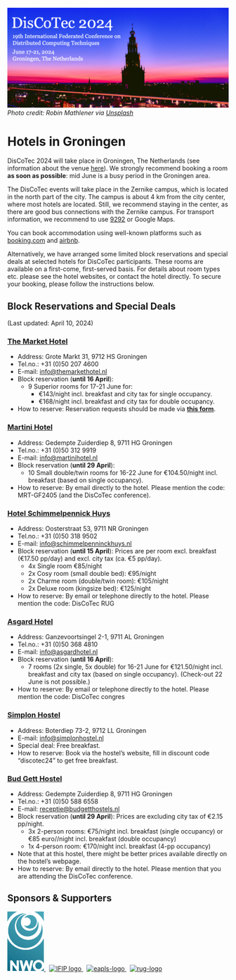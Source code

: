 [![](banner2024.v2.png)](.)
*Photo credit: Robin Mathlener via [Unsplash](https://unsplash.com/photos/black-concrete-building-during-night-time-3x-fuFPs-G0)* 

# Hotels in Groningen


DisCoTec 2024 will take place in Groningen, The Netherlands (see information about the venue [here](venue)).
We strongly recommend booking a room **as soon as possible**: mid June is a busy period in the Groningen area. 

The DisCoTec events will take place in the Zernike campus, which is located in the north part of the city. The campus is about 4 km from the city center, where most hotels are located. Still, we recommend staying in the center, as there are good bus connections with the Zernike campus. 
For transport information, we recommend to use [9292](https://9292.nl/en) or Google Maps.  

You can book accommodation using well-known platforms such as [booking.com](https://www.booking.com) and [airbnb](https://www.airbnb.com).
 
Alternatively, we have arranged some limited block reservations and special deals at selected hotels for DisCoTec participants. These rooms are available on a first-come, first-served basis. For details about room types etc. please see the hotel websites, or contact the hotel directly. To secure your booking, please follow the instructions below. 

## Block Reservations and Special Deals
(Last updated: April 10, 2024)

### [The Market Hotel](https://themarkethotel.com/) 
* Address: Grote Markt 31, 9712 HS Groningen
* Tel.no.: +31 (0)50 207 4600 
* E-mail: info@themarkethotel.nl
* Block reservation (**until 16 April**): 
  * 9 Superior rooms for 17-21 June for:
    * €143/night incl. breakfast and city tax for single occupancy.
    * €168/night incl. breakfast and city tax for double occupancy.
* How to reserve: Reservation requests should be made via [**this form**](https://forms.gle/EdwCLcDxRfN2S4jt5).


### [Martini Hotel](https://martinihotel.nl/?lang=en)
* Address: Gedempte Zuiderdiep 8, 9711 HG Groningen
* Tel.no.: +31 (0)50 312 9919
* E-mail: info@martinihotel.nl
* Block reservation (**until 29 April**): 
  * 10 Small double/twin rooms for 16-22 June for €104.50/night incl. breakfast (based on single occupancy).
* How to reserve:  By email directly to the hotel. Please mention the code: MRT-GF2405 (and the DisCoTec conference). 

### [Hotel Schimmelpennick Huys](https://www.charmehotels.eu/nl/hotels/groningen/)
* Address: Oosterstraat 53, 9711 NR Groningen
* Tel.no.: +31 (0)50 318 9502
* E-mail: info@schimmelpenninckhuys.nl
* Block reservation (**until 15 April**): Prices are per room excl. breakfast (€17.50 pp/day) and excl. city tax (ca. €5 pp/day).
  * 4x Single room  €85/night
  * 2x Cosy room (small double bed): €95/night
  * 2x Charme room (double/twin room):  €105/night
  * 2x Deluxe room (kingsize bed): €125/night
* How to reserve: By email or telephone directly to the hotel. Please mention the code: DisCoTec RUG

### [Asgard Hotel](https://www.asgardhotel.nl/en/)
* Address: Ganzevoortsingel 2-1, 9711 AL Groningen
* Tel.no.: +31 (0)50 368 4810
* E-mail: info@asgardhotel.nl
* Block reservation (**until 16 April**): 
  * 7 rooms (2x single, 5x double) for 16-21 June for €121.50/night incl. breakfast and city tax (based on single occupancy). (Check-out 22 June is not possible.)  
* How to reserve: By email or telephone directly to the hotel. Please mention the code: DisCoTec congres

### [Simplon Hostel](https://simplonhostel.nl/)
* Address: Boterdiep 73-2, 9712 LL Groningen
* E-mail: info@simplonhostel.nl
* Special deal: Free breakfast.
* How to reserve: Book via the hostel’s website, fill in discount code “discotec24” to get free breakfast.

### [Bud Gett Hostel](https://www.budgetthostels.nl)
* Address: Gedempte Zuiderdiep 8, 9711 HG Groningen
* Tel.no.: +31 (0)50 588 6558
* E-mail: receptie@budgetthostels.nl
* Block reservation (**until 29 April**):  Prices are excluding city tax of €2.15 pp/night.
  *  3x 2-person rooms: €75/night incl. breakfast (single occupancy) or €85 euro//night incl. breakfast (double occupancy)
  * 1x 4-person room: €170/night incl. breakfast (4-pp occupancy)
* Note that at this hostel, there might be better prices available directly on the hostel’s webpage.
* How to reserve: By email directly to the hotel. Please mention that you are attending the DisCoTec conference.


<!--
| Hotel| Location / Contact  | Instructions |
| :-: | :- | :- |
| [The Market Hotel](https://themarkethotel.com/) | Grote Markt 31  9712 HS Groningen +31(0)50-2074600 info@themarkethotel.nl | TBD | 
| [Martini Hotel](https://martinihotel.nl/?lang=en) | Gedempte Zuiderdiep 8  9711 HG Groningen+31 (0)50 312 99 19 info@martinihotel.nl | When contacting the hotel to book a room use the code: MRT-GF2405 |
| [Schimmelpennick Huys Hotel](https://www.charmehotels.eu/nl/hotels/groningen/) | Oosterstraat 53 9711 NR Groningen 050-3189502 sales@schimmelpenninckhuys.nl | When contacting the hotel to book a room please use the code: DisCoTec RUG |
| [Asgard Hotel](https://www.asgardhotel.nl/en/)| Ganzevoortsingel 2-1  9711 AL Groningen +31(0)503684810 info@asgardhotel.nl | When contacting the hotel to book a room please use the code: DisCoTec  |
| [Simplon Hostel](https://simplonhostel.nl/)| Boterdiep 73-2 9712 LL Groningen info@simplonhostel.nl | When contacting the hotel to book a room please use the code “discotec24” to add breakfast at no extra costs.  |
-->

## Sponsors & Supporters

<p float="left">
  <a href="https://www.nwo.nl">
    <img alt="nwo-logo" src="NWO.jpg" height="135px" />
  </a>
  &nbsp;
  <a href="https://www.ifip.org">
    <img alt="IFIP logo" src="https://encrypted-tbn0.gstatic.com/images?q=tbn:ANd9GcS-EpsUS6bK4HbtbQ12Do2lkYu998ZGaXNCTWG4bxbd11vWDMDi" height="88px" />
  </a>
  &nbsp;
  <a href="https://eapls.org">
    <img alt="eapls-logo" src="https://www.discotec.org/2021/EAPLS_logo.jpg" height="88px" />
  </a>
  &nbsp;
  <a href="http://rug.nl">
    <img alt="rug-logo" src="https://www.rug.nl/about-ug/practical-matters/huisstijl/logobank-new/corporatelogo/corporatelogorood/rugr_logoen_rood_rgb.jpg" height="88px" />
  </a>
</p>
